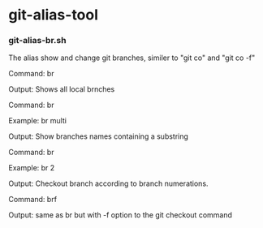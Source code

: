 # git-alias-tool

### git-alias-br.sh ####
The alias show and change git branches, similer to "git co" and "git co -f"

Command: br

Output: Shows all local brnches

Command: br <string> 
  
  Example: br multi
  
  Output: Show branches names containing a substring

Command: br <number>
  
  Example: br 2
  
  Output: Checkout branch according to branch numerations.

Command: brf 

Output: same as br but with -f option to the git checkout command


